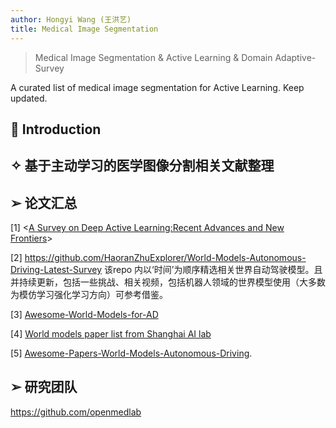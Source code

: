 ```yaml
---
author: Hongyi Wang (王洪艺)
title: Medical Image Segmentation
---
```



> Medical Image Segmentation & Active Learning & Domain Adaptive-Survey

A curated list of medical image segmentation for Active Learning. Keep updated.

## 📌 Introduction

## ✧ 基于主动学习的医学图像分割相关文献整理

## ➢ 论文汇总  

[1] <[A Survey on Deep Active Learning:Recent Advances and New Frontiers](https://arxiv.org/pdf/2405.00334)> 

[2] <https://github.com/HaoranZhuExplorer/World-Models-Autonomous-Driving-Latest-Survey>   该repo 内以‘时间’为顺序精选相关世界自动驾驶模型。且并持续更新，包括一些挑战、相关视频，包括机器人领域的世界模型使用（大多数为模仿学习强化学习方向）可参考借鉴。

[3] [Awesome-World-Models-for-AD](https://github.com/zhanghm1995/awesome-world-models-for-AD?tab=readme-ov-file#Table-of-Content)

[4] [World models paper list from Shanghai AI lab](https://github.com/OpenDriveLab/End-to-end-Autonomous-Driving/blob/main/papers.md#world-model--model-based-rl)

[5] [Awesome-Papers-World-Models-Autonomous-Driving](https://github.com/chaytonmin/Awesome-Papers-World-Models-Autonomous-Driving).

## ➢ 研究团队
https://github.com/openmedlab
